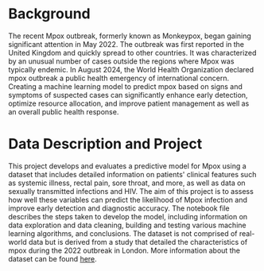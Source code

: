# Background
The recent Mpox outbreak, formerly known as Monkeypox, began gaining significant attention in May 2022. The outbreak was first reported in the United Kingdom and quickly spread to other countries. It was characterized by an unusual number of cases outside the regions where Mpox was typically endemic. In August 2024, the World Health Organization declared mpox outbreak a public health emergency of international concern. Creating a machine learning model to predict mpox based on signs and symptoms of suspected cases can significantly enhance early detection, optimize resource allocation, and improve patient management as well as an overall public health response. 

# Data Description and Project
This project develops and evaluates a predictive model for Mpox using a dataset that includes detailed information on patients' clinical features such as systemic illness, rectal pain, sore throat, and more, as well as data on sexually transmitted infections and HIV. The aim of this project is to assess how well these variables can predict the likelihood of Mpox infection and improve early detection and diagnostic accuracy. The notebook file describes the steps taken to develop the model, including information on data exploration and data cleaning, building and testing various machine learning algorithms, and conclusions. The dataset is not comprised of real-world data but is derived from a study that detailed the characteristics of mpox during the 2022 outbreak in London. More information about the dataset can be found [here](https://www.kaggle.com/datasets/muhammad4hmed/monkeypox-patients-dataset). 


